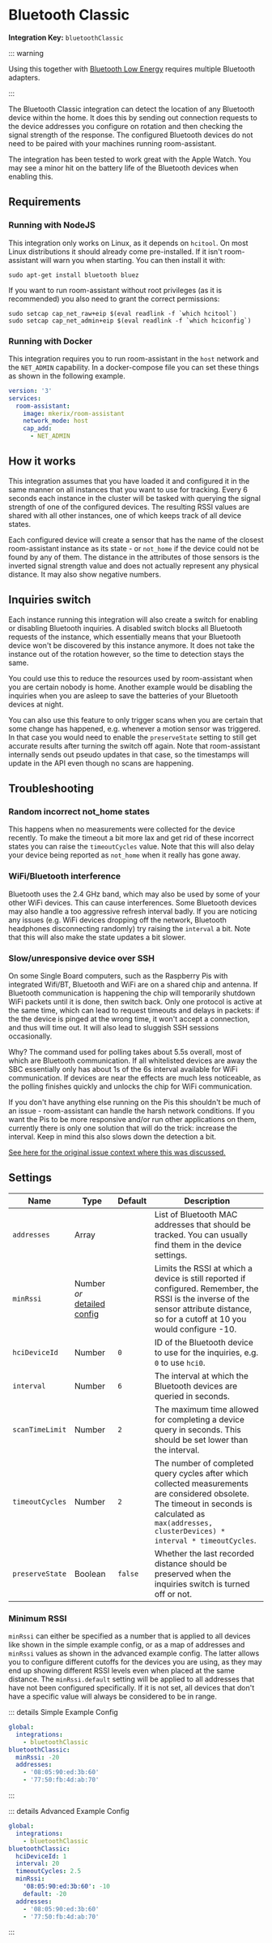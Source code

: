 # Bluetooth Classic

**Integration Key:** `bluetoothClassic`

::: warning

Using this together with [Bluetooth Low Energy](./bluetooth-low-energy) requires multiple Bluetooth adapters.

:::

The Bluetooth Classic integration can detect the location of any Bluetooth device within the home. It does this by sending out connection requests to the device addresses you configure on rotation and then checking the signal strength of the response. The configured Bluetooth devices do not need to be paired with your machines running room-assistant.

The integration has been tested to work great with the Apple Watch. You may see a minor hit on the battery life of the Bluetooth devices when enabling this.

## Requirements

### Running with NodeJS

This integration only works on Linux, as it depends on `hcitool`. On most Linux distributions it should already come pre-installed. If it isn't room-assistant will warn you when starting. You can then install it with:

```shell
sudo apt-get install bluetooth bluez
```

If you want to run room-assistant without root privileges (as it is recommended) you also need to grant the correct permissions:

```shell
sudo setcap cap_net_raw+eip $(eval readlink -f `which hcitool`)
sudo setcap cap_net_admin+eip $(eval readlink -f `which hciconfig`)
```

### Running with Docker

This integration requires you to run room-assistant in the `host` network and the `NET_ADMIN` capability. In a docker-compose file you can set these things as shown in the following example.

```yaml
version: '3'
services:
  room-assistant:
  	image: mkerix/room-assistant
  	network_mode: host
    cap_add:
      - NET_ADMIN
```

## How it works

This integration assumes that you have loaded it and configured it in the same manner on all instances that you want to use for tracking. Every 6 seconds each instance in the cluster will be tasked with querying the signal strength of one of the configured devices. The resulting RSSI values are shared with all other instances, one of which keeps track of all device states.

Each configured device will create a sensor that has the name of the closest room-assistant instance as its state - or `not_home` if the device could not be found by any of them. The distance in the attributes of those sensors is the inverted signal strength value and does not actually represent any physical distance. It may also show negative numbers.

## Inquiries switch

Each instance running this integration will also create a switch for enabling or disabling Bluetooth inquiries. A disabled switch blocks all Bluetooth requests of the instance, which essentially means that your Bluetooth device won't be discovered by this instance anymore. It does not take the instance out of the rotation however, so the time to detection stays the same.

You could use this to reduce the resources used by room-assistant when you are certain nobody is home. Another example would be disabling the inquiries when you are asleep to save the batteries of your Bluetooth devices at night.

You can also use this feature to only trigger scans when you are certain that some change has happened, e.g. whenever a motion sensor was triggered. In that case you would need to enable the `preserveState` setting to still get accurate results after turning the switch off again. Note that room-assistant internally sends out pseudo updates in that case, so the timestamps will update in the API even though no scans are happening.

## Troubleshooting

### Random incorrect not_home states

This happens when no measurements were collected for the device recently. To make the timeout a bit more lax and get rid of these incorrect states you can raise the `timeoutCycles` value. Note that this will also delay your device being reported as `not_home` when it really has gone away.

### WiFi/Bluetooth interference

Bluetooth uses the 2.4 GHz band, which may also be used by some of your other WiFi devices. This can cause interferences. Some Bluetooth devices may also handle a too aggressive refresh interval badly. If you are noticing any issues (e.g. WiFi devices dropping off the network, Bluetooth headphones disconnecting randomly) try raising the `interval` a bit. Note that this will also make the state updates a bit slower.

### Slow/unresponsive device over SSH

On some Single Board computers, such as the Raspberry Pis with integrated Wifi/BT, Bluetooth and WiFi are on a shared chip and antenna. If Bluetooth communication is happening the chip will temporarily shutdown WiFi packets until it is done, then switch back. Only one protocol is active at the same time, which can lead to request timeouts and delays in packets: if the the device is pinged at the wrong time, it won't accept a connection, and thus will time out. It will also lead to sluggish SSH sessions occasionally.

Why? The command used for polling takes about 5.5s overall, most of which are Bluetooth communication. If all whitelisted devices are away the SBC essentially only has about 1s of the 6s interval available for WiFi communication. If devices are near the effects are much less noticeable, as the polling finishes quickly and unlocks the chip for WiFi communication.

If you don't have anything else running on the Pis this shouldn't be much of an issue - room-assistant can handle the harsh network conditions. If you want the Pis to be more responsive and/or run other applications on them, currently there is only one solution that will do the trick: increase the interval. Keep in mind this also slows down the detection a bit.

[See here for the original issue context where this was discussed.](https://github.com/mKeRix/room-assistant/issues/178)

## Settings

| Name            | Type                                         | Default | Description                                                  |
| --------------- | -------------------------------------------- | ------- | ------------------------------------------------------------ |
| `addresses`     | Array                                        |         | List of Bluetooth MAC addresses that should be tracked. You can usually find them in the device settings. |
| `minRssi`       | Number _or_ [detailed config](#minimum-rssi) |         | Limits the RSSI at which a device is still reported if configured. Remember, the RSSI is the inverse of the sensor attribute distance, so for a cutoff at 10 you would configure -10. |
| `hciDeviceId`   | Number                                       | `0`     | ID of the Bluetooth device to use for the inquiries, e.g. `0` to use `hci0`. |
| `interval`      | Number                                       | `6`     | The interval at which the Bluetooth devices are queried in seconds. |
| `scanTimeLimit` | Number                                       | `2`     | The maximum time allowed for completing a device query in seconds. This should be set lower than the interval. |
| `timeoutCycles` | Number                                       | `2`     | The number of completed query cycles after which collected measurements are considered obsolete. The timeout in seconds is calculated as `max(addresses, clusterDevices) * interval * timeoutCycles`. |
| `preserveState` | Boolean                                      | `false` | Whether the last recorded distance should be preserved when the inquiries switch is turned off or not. |

### Minimum RSSI

`minRssi` can either be specified as a number that is applied to all devices like shown in the simple example config, or as a map of addresses and `minRssi` values as shown in the advanced example config. The latter allows you to configure different cutoffs for the devices you are using, as they may end up showing different RSSI levels even when placed at the same distance. The `minRssi.default` setting will be applied to all addresses that have not been configured specifically. If it is not set, all devices that don't have a specific value will always be considered to be in range.

::: details Simple Example Config

```yaml
global:
  integrations:
    - bluetoothClassic
bluetoothClassic:
  minRssi: -20
  addresses:
    - '08:05:90:ed:3b:60'
    - '77:50:fb:4d:ab:70'
```
:::

::: details Advanced Example Config

```yaml
global:
  integrations:
    - bluetoothClassic
bluetoothClassic:
  hciDeviceId: 1
  interval: 20
  timeoutCycles: 2.5
  minRssi:
    '08:05:90:ed:3b:60': -10
    default: -20
  addresses:
    - '08:05:90:ed:3b:60'
    - '77:50:fb:4d:ab:70'
```

:::
